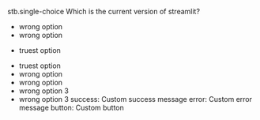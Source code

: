 stb.single-choice
Which is the current version of streamlit?
- wrong option
- wrong option
+ truest option
- truest option
- wrong option
- wrong option
- wrong option 3
- wrong option 3
success: Custom success message
error: Custom error message
button: Custom button